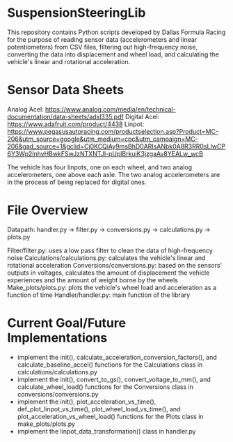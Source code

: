 # SuspensionSteeringLib
This repository contains Python scripts developed by Dallas Formula Racing for the purpose of reading sensor data (accelerometers and linear potentiometers) from CSV files, filtering out high-frequency noise, converting the data into displacement and wheel load, and calculating the vehicle's linear and rotational acceleration.

# Sensor Data Sheets
Analog Acel: https://www.analog.com/media/en/technical-documentation/data-sheets/adxl335.pdf
Digital Acel: https://www.adafruit.com/product/4438
Linpot: https://www.pegasusautoracing.com/productselection.asp?Product=MC-206&utm_source=google&utm_medium=cpc&utm_campaign=MC-206&gad_source=1&gclid=Cj0KCQiAy9msBhD0ARIsANbk0A8R3RR0sLIwCP6Y3Wp2lnhvHBwkFSwJzNTXNTJI-pUplBrkuiK3jzgaAv8YEALw_wcB

The vehicle has four linpots, one on each wheel, and two analog accelerometers, one above each axle. The two analog accelerometers are in the process of being replaced for digital ones. 

# File Overview
Datapath: handler.py -> filter.py -> conversions.py -> calculations.py -> plots.py

Filter/filter.py: uses a low pass filter to clean the data of high-frequency noise
Calculations/calculations.py: calculates the vehicle's linear and rotational acceleration
Conversions/conversions.py: based on the sensors' outputs in voltages, calculates the amount of displacement the vehicle experiences and the amount of weight borne by the wheels
Make_plots/plots.py: plots the vehicle's wheel load and acceleration as a function of time
Handler/handler.py: main function of the library

# Current Goal/Future Implementations
- implement the init(), calculate_acceleration_conversion_factors(), and calculate_baseline_accel() functions for the Calculations class in calculations/calculations.py
- implement the init(), convert_to_gs(), convert_voltage_to_mm(), and calculate_wheel_load() functions for the Conversions class in conversions/conversions.py
- implement the init(), plot_acceleration_vs_time(), def_plot_linpot_vs_time(), plot_wheel_load_vs_time(), and plot_acceleration_vs_wheel_load() functions for the Plots class in make_plots/plots.py
- implement the linpot_data_transformation() class in handler.py
